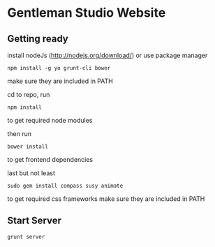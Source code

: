 # Gentleman Studio Website

## Getting ready

install nodeJs (http://nodejs.org/download/) or use package manager

	npm install -g yo grunt-cli bower

make sure they are included in PATH

cd to repo, run

	npm install

to get required node modules

then run

 	bower install

to get frontend dependencies

last but not least

	sudo gem install compass susy animate

to get required css frameworks make sure they are included in PATH

## Start Server

 	grunt server

